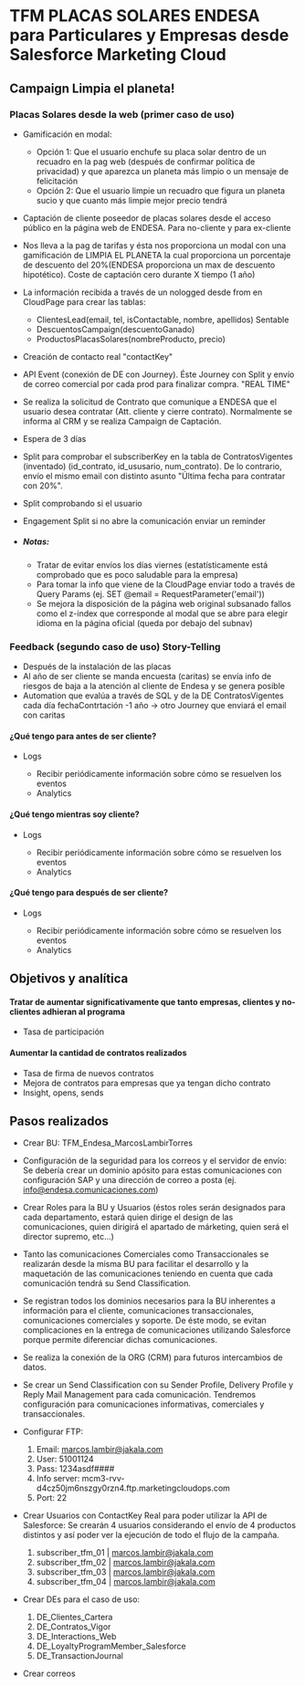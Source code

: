 # TFM PLACAS SOLARES ENDESA para Particulares y Empresas desde Salesforce Marketing Cloud

## Campaign Limpia el planeta!

### Placas Solares desde la web (primer caso de uso)

- Gamificación en modal:

  - Opción 1: Que el usuario enchufe su placa solar dentro de un recuadro en la pag web (después de confirmar política de privacidad) y que aparezca un planeta más limpio o un mensaje de felicitación
  - Opción 2: Que el usuario limpie un recuadro que figura un planeta sucio y que cuanto más limpie mejor precio tendrá
- Captación de cliente poseedor de placas solares desde el acceso público en la página web de ENDESA. Para no-cliente y para ex-cliente
- Nos lleva a la pag de tarifas y ésta nos proporciona un modal con una gamificación de LIMPIA EL PLANETA la cual proporciona un porcentaje de descuento del 20%(ENDESA proporciona un max de descuento hipotético). Coste de captación cero durante X tiempo (1 año)
- La información recibida a través de un nologged desde from en CloudPage para crear las tablas:

  - ClientesLead(email, tel, isContactable, nombre, apellidos) Sentable
  - DescuentosCampaign(descuentoGanado)
  - ProductosPlacasSolares(nombreProducto, precio)
- Creación de contacto real "contactKey"
- API Event (conexión de DE con Journey). Éste Journey con Split y envío de correo comercial por cada prod para finalizar compra. "REAL TIME"
- Se realiza la solicitud de Contrato que comunique a ENDESA que el usuario desea contratar (Att. cliente y cierre contrato). Normalmente se informa al CRM y se realiza Campaign de Captación.
- Espera de 3 días
- Split para comprobar el subscriberKey en la tabla de ContratosVigentes (inventado) (id_contrato, id_ususario, num_contrato). De lo contrario, envío el mismo email con distinto asunto "Última fecha para contratar con 20%".
- Split comprobando si el usuario
- Engagement Split si no abre la comunicación enviar un reminder
- ##### Notas:


  - Tratar de evitar envíos los días viernes (estatísticamente está comprobado que es poco saludable para la empresa)
  - Para tomar la info que viene de la CloudPage enviar todo a través de Query Params (ej. SET @email = RequestParameter('email'))
  - Se mejora la disposición de la página web original subsanado fallos como el z-index que corresponde al modal que se abre para elegir idioma en la página oficial (queda por debajo del subnav)

### Feedback (segundo caso de uso) Story-Telling

- Después de la instalación de las placas
- Al año de ser cliente se manda encuesta (caritas) se envía info de riesgos de baja a la atención al cliente de Endesa y se genera posible
- Automation que evalúa a través de SQL y de la DE ContratosVigentes cada día fechaContrtación -1 año -> otro Journey que enviará el email con caritas

#### ¿Qué tengo para antes de ser cliente?

- Logs

  - Recibir periódicamente información sobre cómo se resuelven los eventos
  - Analytics

#### ¿Qué tengo mientras soy cliente?

- Logs

  - Recibir periódicamente información sobre cómo se resuelven los eventos
  - Analytics

#### ¿Qué tengo para después de ser cliente?

- Logs

  - Recibir periódicamente información sobre cómo se resuelven los eventos
  - Analytics

## Objetivos y analítica

#### Tratar de aumentar significativamente que tanto empresas, clientes y no-clientes adhieran al programa

- Tasa de participación

#### Aumentar la cantidad de contratos realizados

- Tasa de firma de nuevos contratos
- Mejora de contratos para empresas que ya tengan dicho contrato
- Insight, opens, sends

## Pasos realizados

- Crear BU: TFM_Endesa_MarcosLambirTorres
- Configuración de la seguridad para los correos y el servidor de envío: Se debería crear un dominio apósito para estas comunicaciones con configuración SAP y una dirección de correo a posta (ej. info@endesa.comunicaciones.com)
- Crear Roles para la BU y Usuarios (éstos roles serán designados para cada departamento, estará quien dirige el design de las comunicaciones, quien dirigirá el apartado de márketing, quien será el director supremo, etc...)
- Tanto las comunicaciones Comerciales como Transaccionales se realizarán desde la misma BU para facilitar el desarrollo y la maquetación de las comunicaciones teniendo en cuenta que cada comunicación tendrá su Send Classification.
- Se registran todos los dominios necesarios para la BU inherentes a información para el cliente, comunicaciones transaccionales, comunicaciones comerciales y soporte. De éste modo, se evitan complicaciones en la entrega de comunicaciones utilizando Salesforce porque permite diferenciar dichas comunicaciones.
- Se realiza la conexión de la ORG (CRM) para futuros intercambios de datos.
- Se crear un Send Classification con su Sender Profile, Delivery Profile y Reply Mail Management para cada comunicación. Tendremos configuración para comunicaciones informativas, comerciales y transaccionales.
- Configurar FTP:

  1. Email: marcos.lambir@jakala.com
  2. User: 51001124
  3. Pass: 1234asdf####
  4. Info server: mcm3-rvv-d4cz50jm6nszgy0rzn4.ftp.marketingcloudops.com
  5. Port: 22
- Crear Usuarios con ContactKey Real para poder utilizar la API de Salesforce: Se crearán 4 usuarios considerando el envío de 4 productos distintos y así poder ver la ejecución de todo el flujo de la campaña.

  1. subscriber_tfm_01 | marcos.lambir@jakala.com
  2. subscriber_tfm_02 | marcos.lambir@jakala.com
  3. subscriber_tfm_03 | marcos.lambir@jakala.com
  4. subscriber_tfm_04 | marcos.lambir@jakala.com
- Crear DEs para el caso de uso:

  1. DE_Clientes_Cartera
  2. DE_Contratos_Vigor
  3. DE_Interactions_Web
  4. DE_LoyaltyProgramMember_Salesforce
  5. DE_TransactionJournal
- Crear correos
